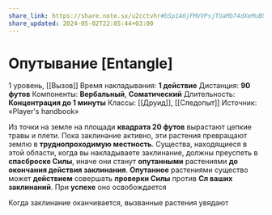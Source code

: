 ```yaml
---
share_link: https://share.note.sx/u2cctvhr#bSp1A6jFMVVPsjTUaMb74dXeMuBU3gCmq+xoaKJyev0
share_updated: 2024-05-02T22:05:44+03:00
---
```

# Опутывание [Entangle]
1 уровень, [[Вызов]]
Время накладывания: **1 действие**
Дистанция: **90 футов**
Компоненты: **Вербальный**, **Соматический**
Длительность: **Концентрация до 1 минуты**
Классы: [[Друид]], [[Следопыт]]
Источник: «Player's handbook»

Из точки на земле на площади **квадрата 20 футов** вырастают цепкие травы и плети. Пока заклинание активно, эти растения превращают землю в **труднопроходимую местность**. Существа, находящиеся в этой области, когда вы накладываете заклинание, должны преуспеть в **спасброске Силы**, иначе они станут **опутанными** растениями **до окончания действия заклинания**. **Опутанное** растениями существо может **действием** совершать **проверки Силы** против **Сл ваших заклинаний**. При **успехе** оно освобождается

Когда заклинание оканчивается, вызванные растения увядают